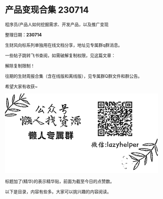 # 产品变现合集 230714

程序员/产品人如何挖掘需求、开发产品，以及推广变现

整理日期：**230714**

 

 

生财风向标系列单独用在线文档分享，地址见专属群q群消息。

一些帖子跳转飞书查阅，如需破解复制权限，见这篇文章：

解除复制限制！

往期的生财周报合集（含在线版和离线版），见专属群Q群文件和群公告。

希望大家有收获~

![](img/chanpin-bianxian_0003.png)

标题加了(精华)的表示精华贴，前面为截至今日的点赞数。

 

 

以下是目录，内容有些多。大家可以挑兴趣的内容阅读。

